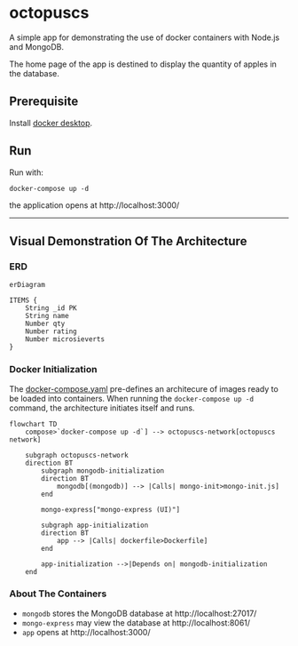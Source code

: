 # octopuscs

A simple app for demonstrating the use of docker containers with Node.js and MongoDB.

The home page of the app is destined to display the quantity of apples in the database.

## Prerequisite

Install [docker desktop](https://docs.docker.com/desktop/).

## Run

Run with:

```
docker-compose up -d
```

the application opens at http://localhost:3000/

---

## Visual Demonstration Of The Architecture

### ERD

```mermaid
erDiagram

ITEMS {
    String _id PK
    String name
    Number qty
    Number rating
    Number microsieverts
}

```

### Docker Initialization

The [docker-compose.yaml](docker-compose.yaml) pre-defines an architecure of 
images ready to be loaded into containers.
When running the `docker-compose up -d` command, the architecture initiates itself and runs.
```mermaid
flowchart TD
    compose>`docker-compose up -d`] --> octopuscs-network[octopuscs network]

    subgraph octopuscs-network
    direction BT
        subgraph mongodb-initialization
        direction BT
            mongodb[(mongodb)] --> |Calls| mongo-init>mongo-init.js]
        end

        mongo-express["mongo-express (UI)"]

        subgraph app-initialization
        direction BT
            app --> |Calls| dockerfile>Dockerfile]
        end

        app-initialization -->|Depends on| mongodb-initialization
    end
```

### About The Containers

- `mongodb` stores the MongoDB database at http://localhost:27017/
- `mongo-express` may view the database at http://localhost:8061/
- `app` opens at http://localhost:3000/
